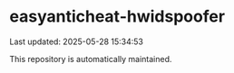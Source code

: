 # easyanticheat-hwidspoofer

Last updated: 2025-05-28 15:34:53

This repository is automatically maintained.
